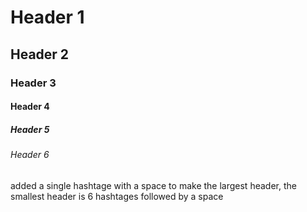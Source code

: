 # Header 1
## Header 2
### Header 3
#### Header 4
##### Header 5
###### Header 6

added a single hashtage with a space to make the largest header, the smallest header is 6 hashtages followed by a space
